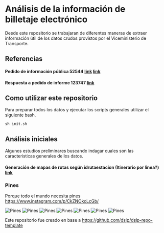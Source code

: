 # Análisis de la información de billetaje electrónico

Desde este repositorio se trabajaran de diferentes maneras de extraer información útil de los datos crudos provistos por el Viceministerio de Transporte.

## Referencias

#### Pedido de información pública 52544 [link](https://github.com/pabloacastillo/billetaje-electronico-py-2022/tree/main/docs/references/52544-Datos%20de%20Billetaje%20Electr%C3%B3nico) [link](https://informacionpublica.paraguay.gov.py/portal/#!/ciudadano/solicitud/52544)

#### Respuesta a pedido de informe 123747 [link](https://github.com/pabloacastillo/billetaje-electronico-py-2022/blob/main/docs/references/RESPUESTA%20PEDIDO%20INFORME-123747.pdf)

## Como utilizar este repositorio

Para preparar todos los datos y ejecutar los scripts generales utilizar el siguiente bash.

```
sh init.sh
```

## Análisis iniciales

Algunos estudios preliminares buscando indagar cuales son las caracteristicas generales de los datos.


#### Generación de mapas de rutas según idrutaestacion (Itinerario por linea?) [link](https://github.com/pabloacastillo/billetaje-electronico-py-2022/blob/main/notebooks/mapas-por-idrutaestacion/mapas-por-idrutaestacion.ipynb)



### Pines

Porque todo el mundo necesita pines
https://www.instagram.com/p/CkZNOkoLcGb/

![Pines](https://raw.githubusercontent.com/pabloacastillo/billetaje-electronico-py-2022/main/docs/media/pines/pines1.jpg)
![Pines](https://raw.githubusercontent.com/pabloacastillo/billetaje-electronico-py-2022/main/docs/media/pines/pines2.jpg)
![Pines](https://raw.githubusercontent.com/pabloacastillo/billetaje-electronico-py-2022/main/docs/media/pines/pines3.jpg)
![Pines](https://raw.githubusercontent.com/pabloacastillo/billetaje-electronico-py-2022/main/docs/media/pines/pines4.jpg)
![Pines](https://raw.githubusercontent.com/pabloacastillo/billetaje-electronico-py-2022/main/docs/media/pines/pines5.jpg)
![Pines](https://raw.githubusercontent.com/pabloacastillo/billetaje-electronico-py-2022/main/docs/media/pines/pines6.jpg)
![Pines](https://raw.githubusercontent.com/pabloacastillo/billetaje-electronico-py-2022/main/docs/media/pines/pines7.jpg)


Este repositorio fue creado en base a https://github.com/dslp/dslp-repo-template